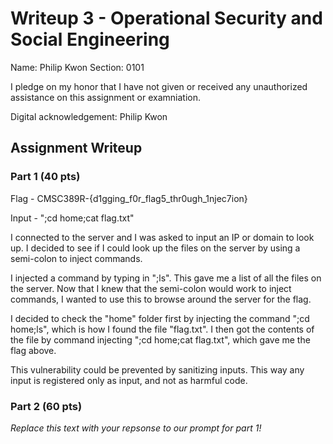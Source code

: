 # Writeup 3 - Operational Security and Social Engineering

Name: Philip Kwon
Section: 0101

I pledge on my honor that I have not given or received any unauthorized assistance on this assignment or examniation.

Digital acknowledgement: Philip Kwon

## Assignment Writeup

### Part 1 (40 pts)

Flag - CMSC389R-{d1gging_f0r_flag5_thr0ugh_1njec7ion}

Input - ";cd home;cat flag.txt"

I connected to the server and I was asked to input an IP or domain to look up. I decided to see if I could look up the files on the server by using a semi-colon to inject commands.

I injected a command by typing in ";ls". This gave me a list of all the files on the server. Now that I knew that the semi-colon would work to inject commands, I wanted to use this to browse around the server for the flag.

I decided to check the "home" folder first by injecting the command ";cd home;ls", which is how I found the file "flag.txt". I then got the contents of the file by command injecting ";cd home;cat flag.txt", which gave me the flag above.

This vulnerability could be prevented by sanitizing inputs. This way any input is registered only as input, and not as harmful code.

### Part 2 (60 pts)

*Replace this text with your repsonse to our prompt for part 1!*
